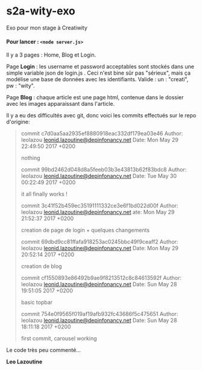# s2a-wity-exo
Exo pour mon stage à Creatiwity

#### Pour lancer : `<node server.js>`
Il y a 3 pages : Home, Blog et Login.

Page **Login** : les username et password acceptables sont stockés dans une simple variable json de login.js . Ceci n'est bine sûr pas "sérieux", mais ça modélise une base de données avec les identifiants.
Valide : un : "creati", pw : "wity".

Page **Blog** : chaque article est une page html, contenue dans le dossier avec les images apparaissant dans l'article.

Il y a eu des difficultés avec git, donc voici les commits effectués sur le repo d'origine:

>commit c7d0aa5aa2935ef8880918eac332df179ea03e46
>Author: leolazou <leonid.lazoutine@depinfonancy.net>
>Date:   Mon May 29 22:49:50 2017 +0200
>
>    nothing
>
>commit 99bd2462d048d8a5feeb03b3e43813b62f83bdc8
>Author: leolazou <leonid.lazoutine@depinfonancy.net>
>Date:   Tue May 30 00:22:49 2017 +0200
>
>    it all finally works !
>
>commit 3c41f52b459ec35191111332ce3e6f1bd022d00f
>Author: leolazou <leonid.lazoutine@depinfonancy.net>
>ate:   Mon May 29 21:52:37 2017 +0200
>
>    creation de page de login + quelques changements
>
>commit 69dbd9cc81ffafa918253ac0245bbc49f9ceaff2
>Author: leolazou <leonid.lazoutine@depinfonancy.net>
>Date:   Mon May 29 20:52:14 2017 +0200
>
>    creation de blog
>
>commit cf1550893e86492b9ae9f8213512c8c84613592f
>Author: leolazou <leonid.lazoutine@depinfonancy.net>
>Date:   Sun May 28 19:51:05 2017 +0200
>
>    basic topbar
>
>commit 754e0f9565f019af19afb932fc43686f5c475651
>Author: leolazou <leonid.lazoutine@depinfonancy.net>
>Date:   Sun May 28 18:11:18 2017 +0200
>
>    first commit, carousel working
>

Le code très peu commenté...

**Leo Lazoutine**
